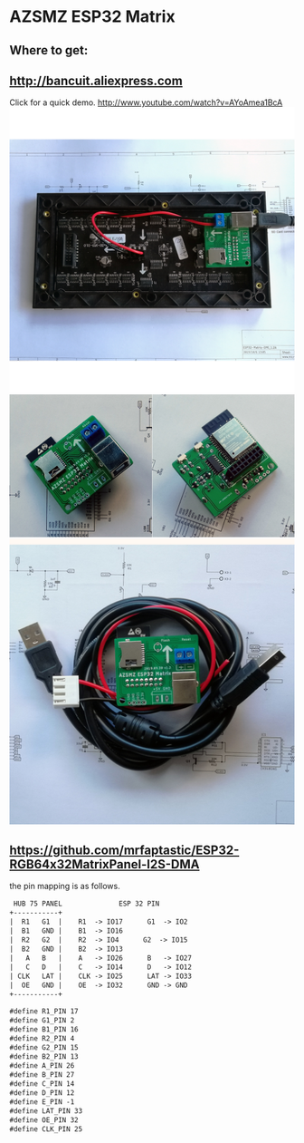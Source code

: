 # AZSMZ ESP32 Matrix

## Where to get:
## http://bancuit.aliexpress.com 

Click for a quick demo. http://www.youtube.com/watch?v=AYoAmea1BcA
[![AZSMZ ESP32 Matrix](/ESP32Photos/ESP32MATRIX-A4.jpg)](http://www.youtube.com/watch?v=AYoAmea1BcA)
![AZSMZ ESP32 Matrix](/ESP32Photos/ESP32MATRIX-A12-1024.jpg)
![AZSMZ ESP32 Matrix](/ESP32Photos/ESP32MATRIX-A3.jpg)


## https://github.com/mrfaptastic/ESP32-RGB64x32MatrixPanel-I2S-DMA

the pin mapping is as follows.

```
 HUB 75 PANEL              ESP 32 PIN
+-----------+   
|  R1   G1  |    R1  -> IO17      G1  -> IO2
|  B1   GND |    B1  -> IO16
|  R2   G2  |    R2  -> IO4      G2  -> IO15
|  B2   GND |    B2  -> IO13
|   A   B   |    A   -> IO26      B   -> IO27
|   C   D   |    C   -> IO14      D   -> IO12
| CLK   LAT |    CLK -> IO25      LAT -> IO33
|  OE   GND |    OE  -> IO32      GND -> GND
+-----------+
```

```
#define R1_PIN 17
#define G1_PIN 2
#define B1_PIN 16
#define R2_PIN 4
#define G2_PIN 15
#define B2_PIN 13
#define A_PIN 26
#define B_PIN 27 
#define C_PIN 14
#define D_PIN 12
#define E_PIN -1
#define LAT_PIN 33
#define OE_PIN 32
#define CLK_PIN 25
```

